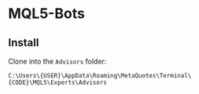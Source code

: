 # MQL5-Bots

## Install

Clone into the `Advisors` folder:

`C:\Users\{USER}\AppData\Roaming\MetaQuotes\Terminal\{CODE}\MQL5\Experts\Advisors`    


